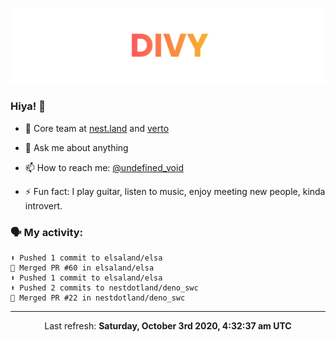 
![](https://github.com/divy-work/divy-work/raw/master/assets/divy.png)

### Hiya! 👋

- 🔭 Core team at [nest.land](https://github.com/nestdotland/nest.land) and [verto](https://github.com/useverto/verto)

- 💬 Ask me about anything

- 📫 How to reach me: [@undefined_void](https://instagram.com/divy.exe)

- ⚡ Fun fact: I play guitar, listen to music, enjoy meeting new people, kinda introvert.

### 🗣 My activity:

```
⬆️ Pushed 1 commit to elsaland/elsa
🎉 Merged PR #60 in elsaland/elsa
⬆️ Pushed 1 commit to elsaland/elsa
⬆️ Pushed 2 commits to nestdotland/deno_swc
🎉 Merged PR #22 in nestdotland/deno_swc
```

------------
<p align="center">Last refresh: <b>Saturday, October 3rd 2020, 4:32:37 am UTC</b></p>
